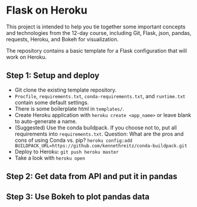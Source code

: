 # Flask on Heroku

This project is intended to help you tie together some important concepts and
technologies from the 12-day course, including Git, Flask, json, pandas,
requests, Heroku, and Bokeh for visualization.

The repository contains a basic template for a Flask configuration that will
work on Heroku.

## Step 1: Setup and deploy
- Git clone the existing template repository.
- `Procfile`, `requirements.txt`, `conda-requirements.txt`, and `runtime.txt`
  contain some default settings.
- There is some boilerplate html in `templates/`.
- Create Heroku application with `heroku create <app_name>` or leave blank to
  auto-generate a name.
- (Suggested) Use the conda buildpack. If you choose not to, put all requirements
  into `requirements.txt`. Question: What are the pros and cons of using Conda
  vs. pip?
  `heroku config:add BUILDPACK_URL=https://github.com/kennethreitz/conda-buildpack.git`
- Deploy to Heroku: `git push heroku master`
- Take a look with `heroku open`

## Step 2: Get data from API and put it in pandas

## Step 3: Use Bokeh to plot pandas data
